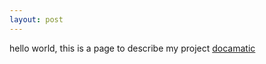 ```yaml
---
layout: post
---
```

hello world, this is a page to describe my project [docamatic](https://chrome.google.com/webstore/detail/docamatic-add-sticky-note/mbpkbeacgamdiajpgbblpcgpkidaobob?hl=en)
